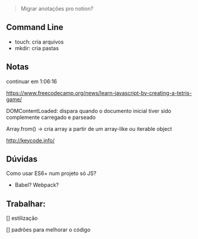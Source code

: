 > Migrar anotações pro notion?

## Command Line

- touch: cria arquivos
- mkdir: cria pastas

## Notas

continuar em 1:06:16

https://www.freecodecamp.org/news/learn-javascript-by-creating-a-tetris-game/

DOMContentLoaded: dispara quando o documento inicial tiver sido complemente carregado e parseado

Array.from() -> cria array a partir de um array-like ou iterable object

http://keycode.info/

## Dúvidas

Como usar ES6+ num projeto só JS?
- Babel? Webpack?

## Trabalhar:

[] estilização

[] padrões para melhorar o código